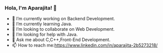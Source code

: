 ### Hola, I'm Aparajita! 👋

- 🔭 I’m currently working on Backend Development.
- 🌱 I’m currently learning Java.
- 👯 I’m looking to collaborate on Web Development.
- 🤔 I’m looking for help with Java.
- 💬 Ask me about C,C++,Front-End Development.
- 📫 How to reach me:https://www.linkedin.com/in/aparajita-2b5273218/



